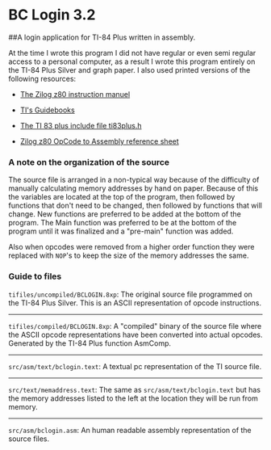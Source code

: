 BC Login 3.2
==========

##A login application for TI-84 Plus written in assembly.

At the time I wrote this program I did not have regular or even semi regular access to a personal computer, as a result I wrote this program entirely on the TI-84 Plus Silver and graph paper.  I also used printed versions of the following resources:

* [The Zilog z80 instruction manuel](http://www.zilog.com/docs/z80/um0080.pdf)

* [TI's Guidebooks](http://education.ti.com/en/us/products/calculators/graphing-calculators/ti-84-plus-silver-edition/downloads/sdks)

* [The TI 83 plus include file ti83plus.h](http://education.ti.com/en/us/products/calculators/graphing-calculators/ti-84-plus-silver-edition/downloads/sdks)

* [Zilog z80 OpCode to Assembly reference sheet](http://nemesis.lonestar.org/computers/tandy/software/apps/m4/qd/opcodes.html)

### A note on the organization of the source
The source file is arranged in a non-typical way because of the difficulty of manually calculating memory addresses by hand on paper.  Because of this the variables are located at the top of the program, then followed by functions that don't need to be changed, then followed by functions that will change.  New functions are preferred to be added at the bottom of the program.  The Main function was preferred to be at the bottom of the program  until it was finalized and a "pre-main" function was added.

Also when opcodes were removed from a higher order function they were replaced with `NOP`'s to keep the size of the memory addresses the same.

### Guide to files
`tifiles/uncompiled/BCLOGIN.8xp`: 
The original source file programmed on the TI-84 Plus Silver.  This is an ASCII representation of opcode instructions.
___

`tifiles/compiled/BCLOGIN.8xp`: A "compiled" binary of the source file where the ASCII opcode representations have been converted into actual opcodes. Generated by the TI-84 Plus function AsmComp.
___

`src/asm/text/bclogin.text`: A textual pc representation of the TI source file.
___

`src/text/memaddress.text`: The same as `src/asm/text/bclogin.text` but has the memory addresses listed to the left at the location they will be run from memory.
___

`src/asm/bclogin.asm`: An human readable assembly representation of the source files.
